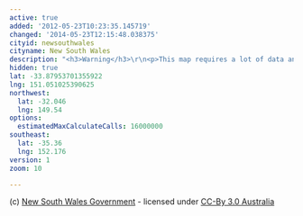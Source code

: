 ```yaml
---
active: true
added: '2012-05-23T10:23:35.145719'
changed: '2014-05-23T12:15:48.038375'
cityid: newsouthwales
cityname: New South Wales
description: "<h3>Warning</h3>\r\n<p>This map requires a lot of data and computing power.<br/><a href=\"/sydney/\">Try the smaller and faster Sydney map!</a></p>"
hidden: true
lat: -33.87953701355922
lng: 151.051025390625
northwest:
  lat: -32.046
  lng: 149.54
options:
  estimatedMaxCalculateCalls: 16000000
southeast:
  lat: -35.36
  lng: 152.176
version: 1
zoom: 10

---
```


(c) [New South Wales Government](http://www.131500.com.au/transport-data-exchange-program/transport-data-exchange-program/131500-transport-data) - licensed under [CC-By 3.0 Australia](http://www.131500.com.au/transport-data-exchange-program/upload/docs/tdx-data-licence-agreement-august-2011.pdf)

